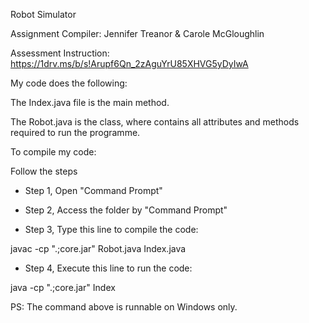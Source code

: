 Robot Simulator

Assignment Compiler: Jennifer Treanor & Carole McGloughlin

Assessment Instruction:
https://1drv.ms/b/s!Arupf6Qn_2zAguYrU85XHVG5yDyIwA

My code does the following:

The Index.java file is the main method.

The Robot.java is the class, where contains all attributes and methods required to run the programme.

To compile my code:

Follow the steps

- Step 1, Open "Command Prompt"

- Step 2, Access the folder by "Command Prompt"

- Step 3, Type this line to compile the code:

javac -cp ".;core.jar" Robot.java Index.java

- Step 4, Execute this line to run the code:

java -cp ".;core.jar" Index


PS: The command above is runnable on Windows only.
